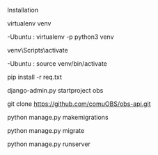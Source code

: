 Installation

virtualenv venv

   -Ubuntu : virtualenv -p python3 venv

venv\Scripts\activate

   -Ubuntu : source venv/bin/activate

pip install -r req.txt

django-admin.py startproject obs

git clone https://github.com/comuOBS/obs-api.git

python manage.py makemigrations

python manage.py migrate

python manage.py runserver
